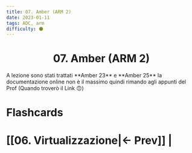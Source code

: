 ```yaml
---
title: 07. Amber (ARM 2)
date: 2023-01-11
tags: ADC, arm
difficulty: ⚫
---
```


<h1  style="text-align: center;">  07. Amber (ARM 2) </h1> 
A lezione sono stati trattati **Amber 23** e **Amber 25** la documentazione online non è il massimo quindi rimando agli appunti del Prof (Quando troverò il Link 🙃)


# Flashcards

# [[06. Virtualizzazione|← Prev]] |
